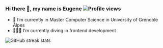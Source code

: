### Hi there 👋, my name is Eugene ![Profile views](https://gpvc.arturio.dev/YudjinSud)  

- 🌱 I’m currently in Master Computer Science in University of Grenoble Alpes 
- 👨🏻‍💻 I’m currently diving in frontend development



![GitHub streak stats](https://github-readme-streak-stats.herokuapp.com/?user=YudjinSud)  
